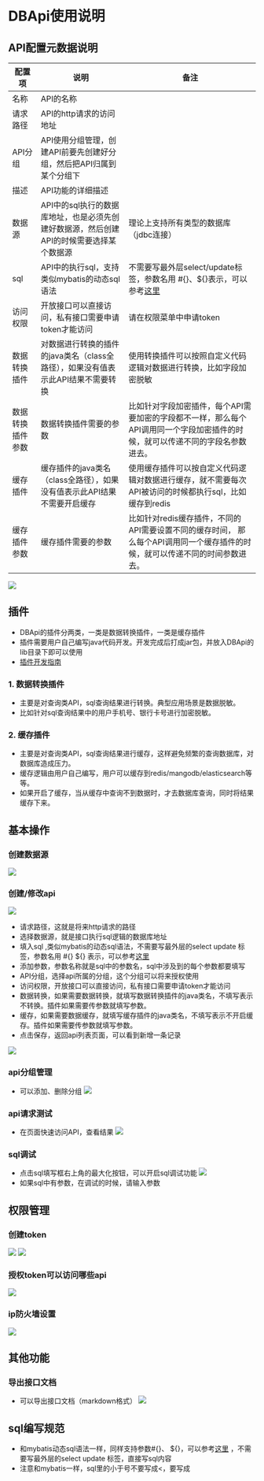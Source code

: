 

# DBApi使用说明

## API配置元数据说明
|  配置项   | 说明  |备注|
|  ----  | ----  |----|
|名称| API的名称||
|请求路径| API的http请求的访问地址 ||
|API分组|API使用分组管理，创建API前要先创建好分组，然后把API归属到某个分组下||
|描述|API功能的详细描述||
|数据源|API中的sql执行的数据库地址，也是必须先创建好数据源，然后创建API的时候需要选择某个数据源|理论上支持所有类型的数据库（jdbc连接）|
|sql|API中的执行sql，支持类似mybatis的动态sql语法|不需要写最外层select/update标签，参数名用 #{}、${}表示，可以参考[这里](https://mybatis.org/mybatis-3/zh/dynamic-sql.html)|
|访问权限|开放接口可以直接访问，私有接口需要申请token才能访问|请在权限菜单中申请token|
|数据转换插件|对数据进行转换的插件的java类名（class全路径），如果没有值表示此API结果不需要转换|使用转换插件可以按照自定义代码逻辑对数据进行转换，比如字段加密脱敏|
|数据转换插件参数|数据转换插件需要的参数|比如针对字段加密插件，每个API需要加密的字段都不一样，那么每个API调用同一个字段加密插件的时候，就可以传递不同的字段名参数进去。|
|缓存插件|缓存插件的java类名（class全路径），如果没有值表示此API结果不需要开启缓存|使用缓存插件可以按自定义代码逻辑对数据进行缓存，就不需要每次API被访问的时候都执行sql，比如缓存到redis|
|缓存插件参数|缓存插件需要的参数|比如针对redis缓存插件，不同的API需要设置不同的缓存时间， 那么每个API调用同一个缓存插件的时候，就可以传递不同的时间参数进去。|

![](https://freakchicken.gitee.io/images/dbApi/20211011/api_add.png)

## 插件
- DBApi的插件分两类，一类是数据转换插件，一类是缓存插件
- 插件需要用户自己编写java代码开发。开发完成后打成jar包，并放入DBApi的lib目录下即可以使用
- [插件开发指南](./plugin%20development.md)

### 1. 数据转换插件
- 主要是对查询类API，sql查询结果进行转换。典型应用场景是数据脱敏。
- 比如针对sql查询结果中的用户手机号、银行卡号进行加密脱敏。

### 2. 缓存插件
- 主要是对查询类API，sql查询结果进行缓存，这样避免频繁的查询数据库，对数据库造成压力。
- 缓存逻辑由用户自己编写，用户可以缓存到redis/mangodb/elasticsearch等等。
- 如果开启了缓存，当从缓存中查询不到数据时，才去数据库查询，同时将结果缓存下来。

## 基本操作

### 创建数据源

![](https://freakchicken.gitee.io/images/dbApi/20210502/datasource_create.png)

### 创建/修改api

![](https://freakchicken.gitee.io/images/dbApi/20211011/api_add.png)

- 请求路径，这就是将来http请求的路径
- 选择数据源，就是接口执行sql逻辑的数据库地址
- 填入sql ,类似mybatis的动态sql语法，不需要写最外层的select update 标签，参数名用 #{} ${}
  表示，可以参考[这里](https://mybatis.org/mybatis-3/zh/dynamic-sql.html)
- 添加参数，参数名称就是sql中的参数名，sql中涉及到的每个参数都要填写
- API分组，选择api所属的分组，这个分组可以将来授权使用
- 访问权限，开放接口可以直接访问，私有接口需要申请token才能访问
- 数据转换，如果需要数据转换，就填写数据转换插件的java类名，不填写表示不转换。插件如果需要传参数就填写参数。
- 缓存，如果需要数据缓存，就填写缓存插件的java类名，不填写表示不开启缓存。插件如果需要传参数就填写参数。
- 点击保存，返回api列表页面，可以看到新增一条记录

![](https://freakchicken.gitee.io/images/dbApi/20210803/api_list.png)

### api分组管理
- 可以添加、删除分组
  ![](https://freakchicken.gitee.io/images/dbApi/20210502/group.png)

### api请求测试
- 在页面快速访问API，查看结果
  ![](https://freakchicken.gitee.io/images/dbApi/20210502/request.png)

### sql调试
- 点击sql填写框右上角的最大化按钮，可以开启sql调试功能
![](https://freakchicken.gitee.io/images/dbApi/20210803/sql_run.png)
- 如果sql中有参数，在调试的时候，请输入参数

## 权限管理
### 创建token
![](https://freakchicken.gitee.io/images/dbApi/20210502/token_add.png)
![](https://freakchicken.gitee.io/images/dbApi/20210502/token.png)

### 授权token可以访问哪些api
![](https://freakchicken.gitee.io/images/dbApi/20210502/token_auth.png)

### ip防火墙设置
![](https://freakchicken.gitee.io/images/dbApi/20210803/ip.png)
## 其他功能
### 导出接口文档
- 可以导出接口文档（markdown格式）
  ![](https://freakchicken.gitee.io/images/dbApi/20210502/docs.png)



## sql编写规范

- 和mybatis动态sql语法一样，同样支持参数#{}、 ${}，可以参考[这里](https://mybatis.org/mybatis-3/zh/dynamic-sql.html)
，不需要写最外层的select update 标签，直接写sql内容
- 注意和mybatis一样，sql里的小于号不要写成<，要写成 <![CDATA[&lt;]]>